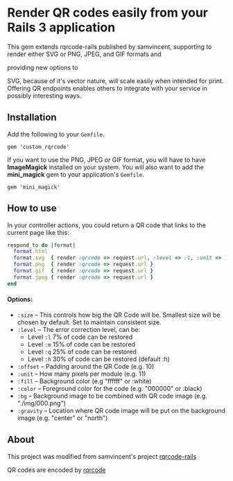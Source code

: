 # Render QR codes easily from your Rails 3 application

This gem extends rqrcode-rails published by samvincent, supporting to render either SVG or PNG, JPEG, and GIF formats and

providing new options to 

SVG, because of it's vector nature, will scale easily when intended for print. Offering QR endpoints enables others to integrate with your service in possibly interesting ways.

## Installation

Add the following to your `Gemfile`.

    gem 'custom_rqrcode'

If you want to use the PNG, JPEG or GIF format, you will have to have **ImageMagick** installed on your system.
You will also want to add the **mini_magick** gem to your application's `Gemfile`.

    gem 'mini_magick'

## How to use

In your controller actions, you could return a QR code that links to the current page like this:

```ruby
respond_to do |format|
  format.html
  format.svg  { render :qrcode => request.url, :level => :l, :unit => 10 }
  format.png  { render :qrcode => request.url }
  format.gif  { render :qrcode => request.url }
  format.jpeg { render :qrcode => request.url }
end
```
  
#### Options:

* `:size`    – This controls how big the QR Code will be. Smallest size will be chosen by default. Set to maintain consistent size.
* `:level`   – The error correction level, can be:
  * Level `:l` 7%  of code can be restored
  * Level `:m` 15% of code can be restored
  * Level `:q` 25% of code can be restored
  * Level `:h` 30% of code can be restored (default :h) 
* `:offset`  – Padding around the QR Code (e.g. 10)
* `:unit`    – How many pixels per module (e.g. 11)
* `:fill`    – Background color (e.g "ffffff" or :white)
* `:color`   – Foreground color for the code (e.g. "000000" or :black)
* `:bg`      – Background image to be combined with QR code image (e.g. "./img/000.png")
* `:gravity` – Location where QR code image will be put on the background image (e.g. "center" or "north")

## About

This project was modified from samvincent's project [rqrcode-rails](https://github.com/samvincent/rqrcode-rails3)

QR codes are encoded by [rqrcode](https://github.com/whomwah/rqrcode)
